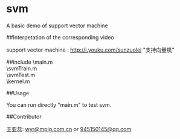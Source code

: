 # svm
A basic demo of support vector machine

##Interpetation of the corresponding video 

support vector machine : <http://i.youku.com/sunzuolei>  "支持向量机"

##include 
\main.m     <br/>
\svmTrain.m  <br/>
\svmTest.m   <br/>
\kernel.m    <br/>

##Usage


You can run directly "main.m" to test svm.


##Contributor

 王亚蕊: <wyr@mpig.com.cn>  or  <945150145@qq.com>






